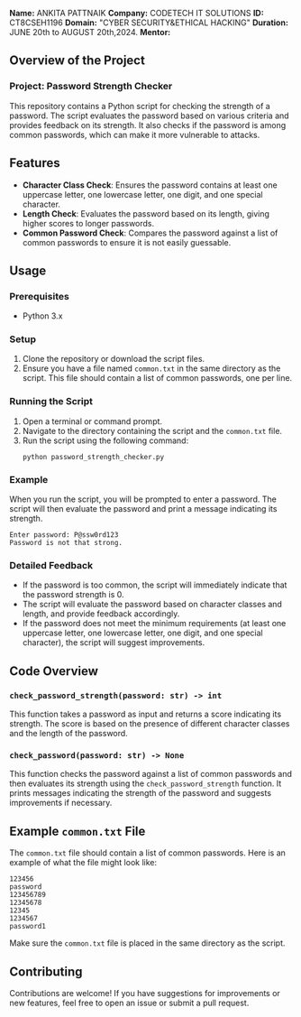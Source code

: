 **Name:** ANKITA PATTNAIK
**Company:** CODETECH IT SOLUTIONS
**ID:** CT8CSEH1196
**Domain:** "CYBER SECURITY&ETHICAL HACKING"
**Duration:** JUNE 20th to AUGUST 20th,2024.
**Mentor:** 

## Overview of the Project

### Project: Password Strength Checker

This repository contains a Python script for checking the strength of a password. The script evaluates the password based on various criteria and provides feedback on its strength. It also checks if the password is among common passwords, which can make it more vulnerable to attacks.

## Features

- **Character Class Check**: Ensures the password contains at least one uppercase letter, one lowercase letter, one digit, and one special character.
- **Length Check**: Evaluates the password based on its length, giving higher scores to longer passwords.
- **Common Password Check**: Compares the password against a list of common passwords to ensure it is not easily guessable.

## Usage

### Prerequisites

- Python 3.x

### Setup

1. Clone the repository or download the script files.
2. Ensure you have a file named `common.txt` in the same directory as the script. This file should contain a list of common passwords, one per line.

### Running the Script

1. Open a terminal or command prompt.
2. Navigate to the directory containing the script and the `common.txt` file.
3. Run the script using the following command:
   ```terminal
   python password_strength_checker.py
   ```

### Example

When you run the script, you will be prompted to enter a password. The script will then evaluate the password and print a message indicating its strength.

```plaintext
Enter password: P@ssw0rd123
Password is not that strong.
```

### Detailed Feedback

- If the password is too common, the script will immediately indicate that the password strength is 0.
- The script will evaluate the password based on character classes and length, and provide feedback accordingly.
- If the password does not meet the minimum requirements (at least one uppercase letter, one lowercase letter, one digit, and one special character), the script will suggest improvements.

## Code Overview

### `check_password_strength(password: str) -> int`

This function takes a password as input and returns a score indicating its strength. The score is based on the presence of different character classes and the length of the password.

### `check_password(password: str) -> None`

This function checks the password against a list of common passwords and then evaluates its strength using the `check_password_strength` function. It prints messages indicating the strength of the password and suggests improvements if necessary.

## Example `common.txt` File

The `common.txt` file should contain a list of common passwords. Here is an example of what the file might look like:

```plaintext
123456
password
123456789
12345678
12345
1234567
password1
```

Make sure the `common.txt` file is placed in the same directory as the script.

## Contributing

Contributions are welcome! If you have suggestions for improvements or new features, feel free to open an issue or submit a pull request.

